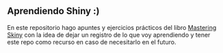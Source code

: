 ## Aprendiendo Shiny :)

En este repositorio hago apuntes y ejercicios prácticos del libro [Mastering Skiny](https://mastering-shiny.org/index.html) con la idea de dejar un registro de lo que voy aprendiendo y tener este repo como recurso en caso de necesitarlo en el futuro.
